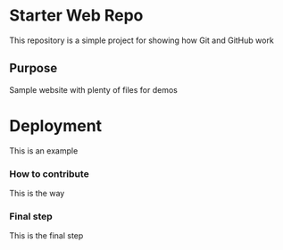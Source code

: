 # Starter Web Repo

This repository is a simple project for showing how Git and GitHub work

## Purpose

Sample website with plenty of files for demos

# Deployment

This is an example

### How to contribute

This is the way

### Final step

This is the final step